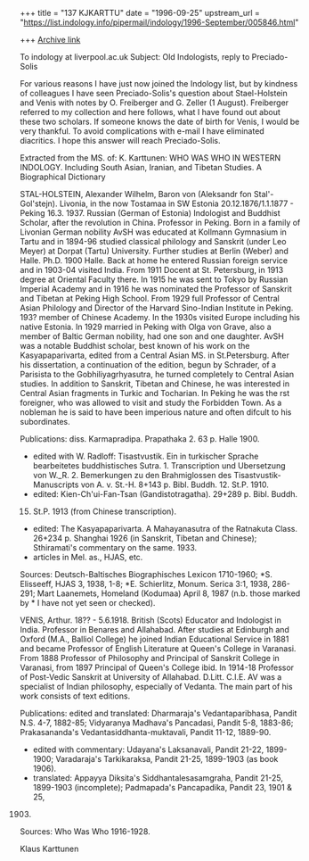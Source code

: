 +++
title = "137 KJKARTTU"
date = "1996-09-25"
upstream_url = "https://list.indology.info/pipermail/indology/1996-September/005846.html"

+++
[Archive link](https://list.indology.info/pipermail/indology/1996-September/005846.html)



To indology at liverpool.ac.uk
Subject: Old Indologists, reply to Preciado-Solis

For various reasons I have just now joined the Indology list, but by 
kindness of colleagues I have seen Preciado-Solis's question about 
Stael-Holstein and Venis with notes by O. Freiberger and G. Zeller (1 
August). Freiberger referred to my collection and here follows, what I 
have found out about these two scholars. If someone knows the date of 
birth for Venis, I would be very thankful. To avoid complications with 
e-mail I have eliminated diacritics. I hope this answer will reach 
Preciado-Solis.

Extracted from the MS. of:
K. Karttunen: WHO WAS WHO IN WESTERN INDOLOGY. Including South Asian, 
Iranian, and Tibetan Studies. A Biographical Dictionary 

STAL-HOLSTEIN, Alexander Wilhelm, Baron von (Aleksandr fon 
Stal'-Gol'stejn). Livonia, in the now Tostamaa in SW Estonia 
20.12.1876/1.1.1877 - Peking 16.3. 1937. Russian (German of Estonia) 
Indologist and Buddhist Scholar, after the revolution in China. 
Professor in Peking. Born in a family of Livonian German nobility AvSH 
was educated at Kollmann Gymnasium in Tartu and in 1894-96 studied 
classical philology and Sanskrit (under Leo Meyer) at Dorpat (Tartu) 
University. Further studies at Berlin (Weber) and Halle. Ph.D. 1900 
Halle. Back at home he entered Russian foreign service and in 1903-04 
visited India. From 1911 Docent at St. Petersburg, in 1913 degree at 
Oriental Faculty there. In 1915 he was sent to Tokyo by Russian Imperial 
Academy and in 1916 he was nominated the Professor of Sanskrit and 
Tibetan at Peking High School. From 1929 full Professor of Central Asian 
Philology and Director of the Harvard Sino-Indian Institute in Peking. 
193? member of Chinese Academy. In the 1930s visited Europe including 
his native Estonia. In 1929 married in Peking with Olga von Grave, also 
a member of Baltic German nobility, had one son and one daughter.
AvSH was a notable Buddhist scholar, best known of his work on the 
Kasyapaparivarta, edited from a Central Asian MS. in St.Petersburg. 
After his dissertation, a continuation of the edition, begun by 
Schrader, of a Parisista to the Gobhiliyagrhyasutra, he turned 
completely to Central Asian studies. In addition to Sanskrit, Tibetan 
and Chinese, he was interested in Central Asian fragments in Turkic and 
Tocharian. In Peking he was the rst foreigner, who was allowed to visit 
and study the Forbidden Town. As a nobleman he is said to have been 
imperious nature and often difcult to his subordinates.

Publications: diss. Karmapradipa. Prapathaka 2. 63 p. Halle 1900.
- edited with W. Radloff: Tisastvustik. Ein in turkischer Sprache 
bearbeitetes buddhistisches Sutra. 1. Transcription und Ubersetzung von 
W._R. 2. Bemerkungen zu den Brahmiglossen des Tisastvustik-Manuscripts 
von A. v. St.-H. 8+143 p. Bibl. Buddh. 12. St.P. 1910.
- edited: Kien-Ch'ui-Fan-Tsan (Gandistotragatha). 29+289 p. Bibl. Buddh. 
15. St.P. 1913 (from Chinese transcription).
- edited: The Kasyapaparivarta. A Mahayanasutra of the Ratnakuta Class. 
26+234 p. Shanghai 1926 (in Sanskrit, Tibetan and Chinese); Sthiramati's 
commentary on the same. 1933.
- articles in Mel. as., HJAS, etc.

Sources: Deutsch-Baltisches Biographisches Lexicon 1710-1960; *S. 
Elisseeff, HJAS 3, 1938, 1-8; *E. Schierlitz, Monum. Serica 3:1, 1938, 
286-291; Mart Laanemets, Homeland (Kodumaa) April 8, 1987 (n.b. those 
marked by * I have not yet seen or checked).

VENIS, Arthur. 18?? - 5.6.1918. British (Scots) Educator and Indologist 
in India. Professor in Benares and Allahabad. After studies at Edinburgh 
and Oxford (M.A., Balliol College) he joined Indian Educational Service 
in 1881 and became Professor of English Literature at Queen's College in 
Varanasi. From 1888 Professor of Philosophy and Principal of Sanskrit 
College in Varanasi, from 1897 Principal of Queen's College ibid. In 
1914-18 Professor of Post-Vedic Sanskrit at University of Allahabad. 
D.Litt. C.I.E.
AV was a specialist of Indian philosophy, especially of Vedanta. The 
main part of his work consists of text editions.

Publications: edited and translated: Dharmaraja's Vedantaparibhasa, 
Pandit N.S. 4-7, 1882-85; Vidyaranya Madhava's Pancadasi, Pandit 5-8, 
1883-86; Prakasananda's Vedantasiddhanta-muktavali, Pandit 11-12, 
1889-90.
- edited with commentary: Udayana's Laksanavali, Pandit 21-22, 
1899-1900; Varadaraja's Tarkikaraksa, Pandit 21-25, 1899-1903 (as book 
1906).
- translated: Appayya Diksita's Siddhantalesasamgraha, Pandit 21-25, 
1899-1903 (incomplete); Padmapada's Pancapadika, Pandit 23, 1901 & 25, 
1903.

Sources: Who Was Who 1916-1928. 

Klaus Karttunen






